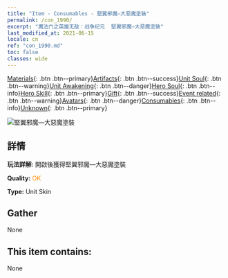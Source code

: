 ```yaml
---
title: "Item - Consumables - 堅翼邪魔—大惡魔塗裝"
permalink: /con_1990/
excerpt: "魔法门之英雄无敌：战争纪元  堅翼邪魔—大惡魔塗裝"
last_modified_at: 2021-06-15
locale: cn
ref: "con_1990.md"
toc: false
classes: wide
---
```

 [Materials](/ItemsCN/){: .btn .btn--primary}[Artifacts](/ItemsCN/Artifacts/){: .btn .btn--success}[Unit Soul](/ItemsCN/UnitSoul/){: .btn .btn--warning}[Unit Awakening](/ItemsCN/UnitAwakening/){: .btn .btn--danger}[Hero Soul](/ItemsCN/HeroSoul/){: .btn .btn--info}[Hero Skill](/ItemsCN/HeroSkill/){: .btn .btn--primary}[Gift](/ItemsCN/Gift/){: .btn .btn--success}[Event related](/ItemsCN/Events/){: .btn .btn--warning}[Avatars](/ItemsCN/Avatars/){: .btn .btn--danger}[Consumables](/ItemsCN/Consumables/){: .btn .btn--info}[Unknown](/ItemsCN/Unknown/){: .btn .btn--primary}

 ![堅翼邪魔—大惡魔塗裝](/images/u/ti_daemopifu.jpg)

## 詳情
 **玩法詳解:** 開啟後獲得堅翼邪魔—大惡魔塗裝

 **Quality:** <span style="color: #FF8C00">OK</span>

 **Type:** Unit Skin

## Gather

  None

## This item contains:

  None

